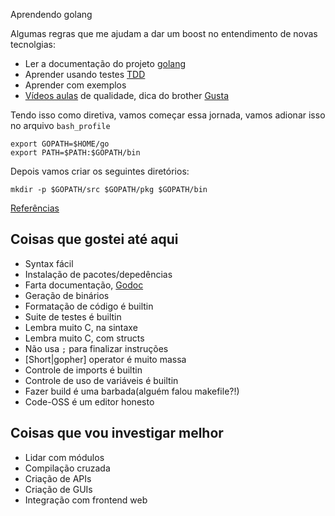 Aprendendo golang

Algumas regras que me ajudam a dar um boost no entendimento de novas tecnolgias:

  * Ler a documentação do projeto [golang](https://golang.org/)
  * Aprender usando testes [TDD](https://en.wikipedia.org/wiki/Test-driven_development)
  * Aprender com exemplos
  * [Vídeos aulas](https://www.youtube.com/playlist?list=PLCKpcjBB_VlBsxJ9IseNxFllf-UFEXOdg) de qualidade, dica do brother [Gusta](https://gushmsilva.keybase.pub/)

Tendo isso como diretiva, vamos começar essa jornada, vamos adionar isso no  arquivo `bash_profile`

	export GOPATH=$HOME/go
	export PATH=$PATH:$GOPATH/bin
	
Depois vamos criar os seguintes diretórios:

	mkdir -p $GOPATH/src $GOPATH/pkg $GOPATH/bin
	
[Referências](https://quii.gitbook.io/learn-go-with-tests/)

## Coisas que gostei até aqui

  * Syntax fácil
  * Instalação de pacotes/depedências
  * Farta documentação, [Godoc](https://godoc.org/)
  * Geração de binários
  * Formatação de código é builtin
  * Suite de testes é builtin
  * Lembra muito C, na sintaxe
  * Lembra muito C, com structs
  * Não usa `;` para finalizar instruções
  * [Short|gopher] operator é muito massa
  * Controle de imports é builtin
  * Controle de uso de variáveis é builtin
  * Fazer build é uma barbada(alguém falou makefile?!)
  * Code-OSS é um editor honesto

## Coisas que vou investigar melhor

  * Lidar com módulos
  * Compilação cruzada
  * Criação de APIs
  * Criação de GUIs
  * Integração com frontend web
